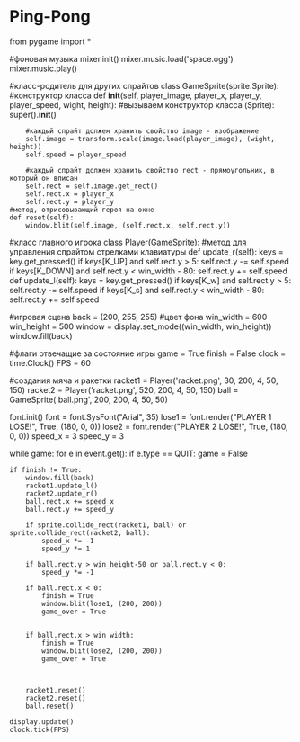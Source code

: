 # Ping-Pong
from pygame import *

#фоновая музыка
mixer.init()
mixer.music.load('space.ogg')
mixer.music.play()

#класс-родитель для других спрайтов
class GameSprite(sprite.Sprite):
 #конструктор класса
    def __init__(self, player_image, player_x, player_y, player_speed, wight, height):
        #вызываем конструктор класса (Sprite):
        super().__init__()
 
        #каждый спрайт должен хранить свойство image - изображение
        self.image = transform.scale(image.load(player_image), (wight, height))
        self.speed = player_speed
 
        #каждый спрайт должен хранить свойство rect - прямоугольник, в который он вписан
        self.rect = self.image.get_rect()
        self.rect.x = player_x
        self.rect.y = player_y
    #метод, отрисовывающий героя на окне
    def reset(self):
        window.blit(self.image, (self.rect.x, self.rect.y))

#класс главного игрока
class Player(GameSprite):
   #метод для управления спрайтом стрелками клавиатуры
    def update_r(self):
        keys = key.get_pressed()
        if keys[K_UP] and self.rect.y > 5:
            self.rect.y -= self.speed
        if keys[K_DOWN] and self.rect.y < win_width - 80:
            self.rect.y += self.speed
    def update_l(self):
        keys = key.get_pressed()
        if keys[K_w] and self.rect.y > 5:
            self.rect.y -= self.speed
        if keys[K_s] and self.rect.y < win_width - 80:
            self.rect.y += self.speed

#игровая сцена
back = (200, 255, 255) #цвет фона
win_width = 600
win_height = 500
window = display.set_mode((win_width, win_height))
window.fill(back)

#флаги отвечащие за состояние игры
game = True
finish = False
clock = time.Clock()
FPS = 60

#создания мяча и ракетки
racket1 = Player('racket.png', 30, 200, 4, 50, 150)
racket2 = Player('racket.png', 520, 200, 4, 50, 150)
ball = GameSprite('ball.png', 200, 200, 4, 50, 50)

font.init()
font = font.SysFont("Arial", 35)
lose1 = font.render("PLAYER 1 LOSE!", True, (180, 0, 0))
lose2 = font.render("PLAYER 2 LOSE!", True, (180, 0, 0))
speed_x = 3
speed_y = 3

while game:
    for e in event.get():
        if e.type == QUIT:
            game = False

    if finish != True:
        window.fill(back)
        racket1.update_l()
        racket2.update_r()
        ball.rect.x += speed_x
        ball.rect.y += speed_y

        if sprite.collide_rect(racket1, ball) or sprite.collide_rect(racket2, ball):
            speed_x *= -1
            speed_y *= 1

        if ball.rect.y > win_height-50 or ball.rect.y < 0:
            speed_y *= -1

        if ball.rect.x < 0:
            finish = True
            window.blit(lose1, (200, 200))
            game_over = True

        
        if ball.rect.x > win_width:
            finish = True
            window.blit(lose2, (200, 200))
            game_over = True

        

        racket1.reset()
        racket2.reset()
        ball.reset()

    display.update()
    clock.tick(FPS)
